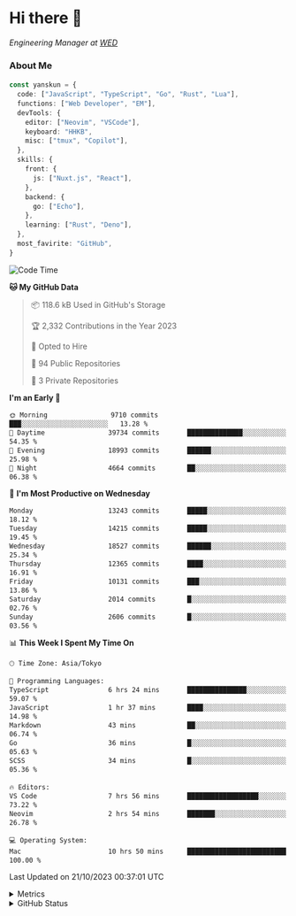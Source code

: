 # Hi there&nbsp;:wave:

<!-- ![Alt text](https://spotify-recently-played-readme.vercel.app/api?user=31kynbuubkiu3r4qh4hjuaglhfay) -->

_Engineering Manager at [WED](https://github.com/wedinc)_

### About Me

```ts
const yanskun = {
  code: ["JavaScript", "TypeScript", "Go", "Rust", "Lua"],
  functions: ["Web Developer", "EM"],
  devTools: {
    editor: ["Neovim", "VSCode"],
    keyboard: "HHKB",
    misc: ["tmux", "Copilot"],
  },
  skills: {
    front: {
      js: ["Nuxt.js", "React"],
    },
    backend: {
      go: ["Echo"],
    },
    learning: ["Rust", "Deno"],
  },
  most_favirite: "GitHub",
}
```

<!--START_SECTION:waka-->
![Code Time](http://img.shields.io/badge/Code%20Time-514%20hrs%2027%20mins-blue)

**🐱 My GitHub Data** 

> 📦 118.6 kB Used in GitHub's Storage 
 > 
> 🏆 2,332 Contributions in the Year 2023
 > 
> 💼 Opted to Hire
 > 
> 📜 94 Public Repositories 
 > 
> 🔑 3 Private Repositories 
 > 
**I'm an Early 🐤** 

```text
🌞 Morning                9710 commits        ███░░░░░░░░░░░░░░░░░░░░░░   13.28 % 
🌆 Daytime                39734 commits       ██████████████░░░░░░░░░░░   54.35 % 
🌃 Evening                18993 commits       ██████░░░░░░░░░░░░░░░░░░░   25.98 % 
🌙 Night                  4664 commits        ██░░░░░░░░░░░░░░░░░░░░░░░   06.38 % 
```
📅 **I'm Most Productive on Wednesday** 

```text
Monday                   13243 commits       █████░░░░░░░░░░░░░░░░░░░░   18.12 % 
Tuesday                  14215 commits       █████░░░░░░░░░░░░░░░░░░░░   19.45 % 
Wednesday                18527 commits       ██████░░░░░░░░░░░░░░░░░░░   25.34 % 
Thursday                 12365 commits       ████░░░░░░░░░░░░░░░░░░░░░   16.91 % 
Friday                   10131 commits       ███░░░░░░░░░░░░░░░░░░░░░░   13.86 % 
Saturday                 2014 commits        █░░░░░░░░░░░░░░░░░░░░░░░░   02.76 % 
Sunday                   2606 commits        █░░░░░░░░░░░░░░░░░░░░░░░░   03.56 % 
```


📊 **This Week I Spent My Time On** 

```text
🕑︎ Time Zone: Asia/Tokyo

💬 Programming Languages: 
TypeScript               6 hrs 24 mins       ███████████████░░░░░░░░░░   59.07 % 
JavaScript               1 hr 37 mins        ████░░░░░░░░░░░░░░░░░░░░░   14.98 % 
Markdown                 43 mins             ██░░░░░░░░░░░░░░░░░░░░░░░   06.74 % 
Go                       36 mins             █░░░░░░░░░░░░░░░░░░░░░░░░   05.63 % 
SCSS                     34 mins             █░░░░░░░░░░░░░░░░░░░░░░░░   05.36 % 

🔥 Editors: 
VS Code                  7 hrs 56 mins       ██████████████████░░░░░░░   73.22 % 
Neovim                   2 hrs 54 mins       ███████░░░░░░░░░░░░░░░░░░   26.78 % 

💻 Operating System: 
Mac                      10 hrs 50 mins      █████████████████████████   100.00 % 
```


 Last Updated on 21/10/2023 00:37:01 UTC
<!--END_SECTION:waka-->

<details>
  <summary>Metrics</summary>
  <img src="https://github.com/yanskun/yanskun/blob/main/github-metrics.svg" alt="Metrics">
</details>

<details>
  <summary>GitHub Status</summary>
  <picture>
    <source media="(prefers-color-scheme: dark)" srcset="https://raw.githubusercontent.com/yanskun/yanskun/master/profile-summary-card-output/nord_dark/0-profile-details.svg">
   <img src="https://raw.githubusercontent.com/yanskun/yanskun/master/profile-summary-card-output/default/0-profile-details.svg">
  </picture>
  <br>
  <picture>
    <source media="(prefers-color-scheme: dark)" srcset="https://raw.githubusercontent.com/yanskun/yanskun/master/profile-summary-card-output/nord_dark/1-repos-per-language.svg">
   <img src="https://raw.githubusercontent.com/yanskun/yanskun/master/profile-summary-card-output/default/1-repos-per-language.svg">
  </picture>
  <picture>
    <source media="(prefers-color-scheme: dark)" srcset="https://raw.githubusercontent.com/yanskun/yanskun/master/profile-summary-card-output/nord_dark/2-most-commit-language.svg">
   <img src="https://raw.githubusercontent.com/yanskun/yanskun/master/profile-summary-card-output/default/2-most-commit-language.svg">
  </picture>
  <br>
  <picture>
    <source media="(prefers-color-scheme: dark)" srcset="https://raw.githubusercontent.com/yanskun/yanskun/master/profile-summary-card-output/nord_dark/3-stats.svg">
   <img src="https://raw.githubusercontent.com/yanskun/yanskun/master/profile-summary-card-output/default/3-stats.svg">
  </picture>
  <picture>
    <source media="(prefers-color-scheme: dark)" srcset="https://raw.githubusercontent.com/yanskun/yanskun/master/profile-summary-card-output/nord_dark/4-productive-time.svg">
   <img src="https://raw.githubusercontent.com/yanskun/yanskun/master/profile-summary-card-output/default/4-productive-time.svg">
  </picture>
</details>
